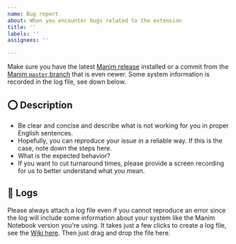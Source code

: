 ```yaml
---
name: Bug report
about: When you encounter bugs related to the extension
title: ''
labels: ''
assignees: ''

---
```


<!-- Hi there 👋  -->
<!-- ❗ Manim Notebook is only for 3Blue1Brown's Manim version and NOT for the Manim Community (Manim CE) edition. -->
<!-- ❗ Please delete the pre-filled sentences in this issue template once you have worked through the respective point.  -->

Make sure you have the latest [Manim release](https://github.com/3b1b/manim/releases) installed or a commit from the [Manim `master` branch](https://github.com/3b1b/manim) that is even newer. Some system information is recorded in the log file, see down below.

## ⭕ Description

- Be clear and concise and describe what is not working for you in proper English sentences.
- Hopefully, you can reproduce your issue in a reliable way. If this is the case, note down the steps here.
- What is the expected behavior?
- If you want to cut turnaround times, please provide a screen recording for us to better understand what you mean.

## 🧾 Logs

Please always attach a log file even if you cannot reproduce an error since the log will include some information about your system like the Manim Notebook version you're using. It takes just a few clicks to create a log file, see the [Wiki here](https://github.com/Manim-Notebook/manim-notebook/wiki/%F0%9F%A4%A2-Troubleshooting#-record-log-file). Then just drag and drop the file here.
